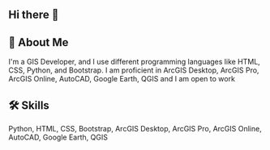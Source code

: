 ## Hi there 👋

## 🚀 About Me
I'm a GIS Developer, and I use different programming languages like HTML, CSS, Python, and Bootstrap. I am proficient in ArcGIS Desktop, ArcGIS Pro, ArcGIS Online, AutoCAD, Google Earth, QGIS   and I am open to work
## 🛠 Skills
Python, HTML, CSS, Bootstrap, ArcGIS Desktop, ArcGIS Pro, ArcGIS Online, AutoCAD, Google Earth, QGIS 



